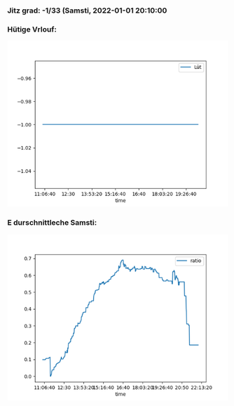 ### Jitz grad: -1/33 (Samsti, 2022-01-01 20:10:00

### Hütige Vrlouf:
![Graph](Today.png)

### E durschnittleche Samsti:
![Graph](Samsti.png)